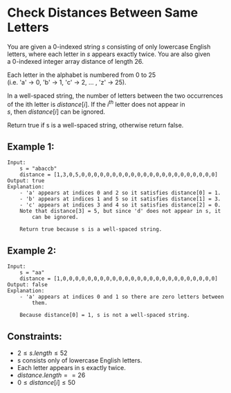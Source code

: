# Check Distances Between Same Letters

You are given a 0-indexed string $s$ consisting of only lowercase English  
letters, where each letter in $s$ appears exactly twice. You are also given  
a 0-indexed integer array distance of length 26.

Each letter in the alphabet is numbered from 0 to 25  
(i.e. 'a' -> 0, 'b' -> 1, 'c' -> 2, ... , 'z' -> 25).

In a well-spaced string, the number of letters between the two occurrences  
of the ith letter is $distance[i]$. If the $i^{th}$ letter does not appear in  
$s$, then $distance[i]$ can be ignored.

Return true if s is a well-spaced string, otherwise return false.

 

## Example 1:

    Input: 
        s = "abaccb"
        distance = [1,3,0,5,0,0,0,0,0,0,0,0,0,0,0,0,0,0,0,0,0,0,0,0,0,0]
    Output: true
    Explanation:
        - 'a' appears at indices 0 and 2 so it satisfies distance[0] = 1.
        - 'b' appears at indices 1 and 5 so it satisfies distance[1] = 3.
        - 'c' appears at indices 3 and 4 so it satisfies distance[2] = 0.
        Note that distance[3] = 5, but since 'd' does not appear in s, it 
            can be ignored.

        Return true because s is a well-spaced string.

## Example 2:

    Input: 
        s = "aa"
        distance = [1,0,0,0,0,0,0,0,0,0,0,0,0,0,0,0,0,0,0,0,0,0,0,0,0,0]
    Output: false
    Explanation:
        - 'a' appears at indices 0 and 1 so there are zero letters between 
            them.

        Because distance[0] = 1, s is not a well-spaced string.
        
        
        
## Constraints:

* $2 \le s.length \le 52$
* s consists only of lowercase English letters.
* Each letter appears in s exactly twice.
* $distance.length == 26$
* $0 \le distance[i] \le 50$

